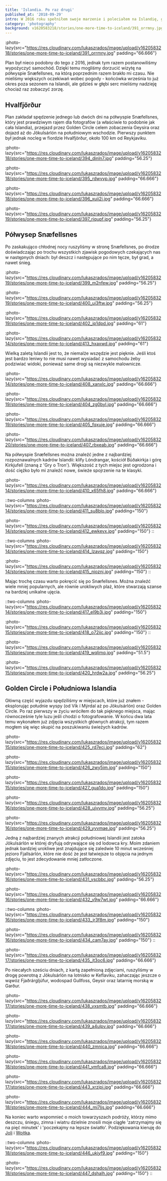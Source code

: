 ```yaml
---
title: 'Islandia. Po raz drugi'
published_at: '2018-09-29'
intro: W 2016 roku spełniłem swoje marzenie i poleciałem na Islandię, gdzie przez 7 dni jeździłem autostopem, biwakowałem w pięknych miejscach i fotografowałem niezwykłe krajobrazy. Od tamtego czasu miałem ogromną ochotę wrócić i w tym roku namówiłem Jolę i Wojtka na wspólny wyjazd.
category: 'photography'
background: v1620583218/stories/one-more-time-to-iceland/391_orrmny.jpg
---
```


:photo-lazy{src="https://res.cloudinary.com/lukaszrados/image/upload/v1620583218/stories/one-more-time-to-iceland/391_orrmny.jpg" padding="66.666"}

Plan był nieco podobny do tego z 2016, jednak tym razem postanowiliśmy wypożyczyć samochód. Dzięki temu mogliśmy dorzucić wizytę na półwyspie Snæfellsnes, na którą poprzednim razem brakło mi czasu. Nie mieliśmy większych oczekiwań wobec pogody - końcówka września to już okres poza sezonem na Islandii, ale gdzieś w głębi serc mieliśmy nadzieję chociaż raz zobaczyć zorzę.

## Hvalfjörður

Plan zakładał spędzenie jednego lub dwóch dni na półwyspie Snæfellsnes, który jest prawdziwym rajem dla fotografów (a właściwie to podobnie jak cała Islandia), przejazd przez Golden Circle celem zobaczenia Geysira oraz dojazd aż do Jökulsárlón na południowym wschodzie. Pierwszy punktem był jednak nocleg w fiordzie Hvalfjörður, około 100 km od Reykjaviku.

:photo-lazy{src="https://res.cloudinary.com/lukaszrados/image/upload/v1620583218/stories/one-more-time-to-iceland/394_dinln7.jpg" padding="56.25"}

:photo-lazy{src="https://res.cloudinary.com/lukaszrados/image/upload/v1620583218/stories/one-more-time-to-iceland/395_rdwvvp.jpg" padding="66.666"}

:photo-lazy{src="https://res.cloudinary.com/lukaszrados/image/upload/v1620583218/stories/one-more-time-to-iceland/396_xuii2i.jpg" padding="66.666"}

:photo-lazy{src="https://res.cloudinary.com/lukaszrados/image/upload/v1620583219/stories/one-more-time-to-iceland/397_riqupf.jpg" padding="56.25"}

## Półwysep Snæfellsnes

Po zaskakująco chłodnej nocy ruszyliśmy w stronę Snæfellsnes, po drodze doświadczając po trochu wszystkich zjawisk pogodowych czekających nas w następnych dniach: był deszcz i następujące po nim tęcze, był grad, a nawet śnieg.

:photo-lazy{src="https://res.cloudinary.com/lukaszrados/image/upload/v1620583219/stories/one-more-time-to-iceland/399_m2nfew.jpg" padding="56.25"}

:photo-lazy{src="https://res.cloudinary.com/lukaszrados/image/upload/v1620583219/stories/one-more-time-to-iceland/400_ui3ftw.jpg" padding="56.25"}

:photo-lazy{src="https://res.cloudinary.com/lukaszrados/image/upload/v1620583219/stories/one-more-time-to-iceland/402_ip1dpd.jpg" padding="61"}

:photo-lazy{src="https://res.cloudinary.com/lukaszrados/image/upload/v1620583214/stories/one-more-time-to-iceland/413_hxaxwd.jpg" padding="61"}

Wielką zaletą Islandii jest to, że niemalże wszędzie jest pięknie. Jeśli ktoś jest bardzo leniwy to nie musi nawet wysiadać z samochodu żeby podziwiać widoki, ponieważ same drogi są niezwykle malownicze.

:photo-lazy{src="https://res.cloudinary.com/lukaszrados/image/upload/v1620583214/stories/one-more-time-to-iceland/408_xanxlc.jpg" padding="66.666"}

:photo-lazy{src="https://res.cloudinary.com/lukaszrados/image/upload/v1620583219/stories/one-more-time-to-iceland/404_zg0byl.jpg" padding="66.666"}

:photo-lazy{src="https://res.cloudinary.com/lukaszrados/image/upload/v1620583219/stories/one-more-time-to-iceland/405_fqxuje.jpg" padding="66.666"}

:photo-lazy{src="https://res.cloudinary.com/lukaszrados/image/upload/v1620583220/stories/one-more-time-to-iceland/407_rbxeab.jpg" padding="66.666"}

Na półwyspie Snæfellsnes można znaleźć jedne z najbardziej rozpoznawalnych kadrów Islandii: klify Lóndrangar, kościół Búðakirkja i górę Kirkjufell (znaną z 'Gry o Tron'). Większość z tych miejsc jest ogrodzona i dość ciężko było mi znaleźć nowe, świeże spojrzenie na te klasyki.

:photo-lazy{src="https://res.cloudinary.com/lukaszrados/image/upload/v1620583214/stories/one-more-time-to-iceland/410_x65fh8.jpg" padding="66.666"}

::two-columns
:photo-lazy{src="https://res.cloudinary.com/lukaszrados/image/upload/v1620583214/stories/one-more-time-to-iceland/411_su8blo.jpg" padding="150"}

:photo-lazy{src="https://res.cloudinary.com/lukaszrados/image/upload/v1620583214/stories/one-more-time-to-iceland/412_ewkevx.jpg" padding="150"}
::

::two-columns
:photo-lazy{src="https://res.cloudinary.com/lukaszrados/image/upload/v1620583214/stories/one-more-time-to-iceland/414_lzavqz.jpg" padding="150"}

:photo-lazy{src="https://res.cloudinary.com/lukaszrados/image/upload/v1620583214/stories/one-more-time-to-iceland/415_nioznj.jpg" padding="150"}
::

Mając trochę czasu warto pokręcić się po Snæfellsnes. Można znaleźć wiele mniej popularnych, ale równie urokliwych plaż, które stwarzają szanse na bardziej unikalne ujęcia.

::two-columns
:photo-lazy{src="https://res.cloudinary.com/lukaszrados/image/upload/v1620583214/stories/one-more-time-to-iceland/417_el9b3i.jpg" padding="150"}

:photo-lazy{src="https://res.cloudinary.com/lukaszrados/image/upload/v1620583215/stories/one-more-time-to-iceland/418_o72ijc.jpg" padding="150"}
::

:photo-lazy{src="https://res.cloudinary.com/lukaszrados/image/upload/v1620583215/stories/one-more-time-to-iceland/419_wqlimq.jpg" padding="51.5"}

:photo-lazy{src="https://res.cloudinary.com/lukaszrados/image/upload/v1620583215/stories/one-more-time-to-iceland/420_hrdw2a.jpg" padding="56.25"}

## Golden Circle i Południowa Islandia

Główną część wyjazdu spędziliśmy w miejscach, które już znałem - eksplorując południe wyspy (od Vík í Mýrdal aż po Jökulsárlón) oraz Golden Circle. Po raz pierwszy w życiu wróciłem do tak pięknego miejsca, mając równocześnie tyle luzu jeśli chodzi o fotografowanie. W końcu dwa lata temu wykonałem już zdjęcia wszystkich głównych atrakcji, tym razem mogłem się więc skupić na poszukiwaniu świeżych kadrów.

:photo-lazy{src="https://res.cloudinary.com/lukaszrados/image/upload/v1620583215/stories/one-more-time-to-iceland/425_rd7ecj.jpg" padding="62"}

:photo-lazy{src="https://res.cloudinary.com/lukaszrados/image/upload/v1620583215/stories/one-more-time-to-iceland/426_zwy5im.jpg" padding="150"}

:photo-lazy{src="https://res.cloudinary.com/lukaszrados/image/upload/v1620583215/stories/one-more-time-to-iceland/427_gua1do.jpg" padding="150"}

:photo-lazy{src="https://res.cloudinary.com/lukaszrados/image/upload/v1620583216/stories/one-more-time-to-iceland/428_ujvvmv.jpg" padding="56.25"}

:photo-lazy{src="https://res.cloudinary.com/lukaszrados/image/upload/v1620583216/stories/one-more-time-to-iceland/429_yvvmae.jpg" padding="56.25"}

Jedną z najbardziej znanych atrakcji południowej Islandii jest zatoka Jökulsárlón w której dryfują odrywające się od lodowca kry. Moim zdaniem jednak bardziej urokliwe jest znajdujące się zaledwie 10 minut wcześniej jezioro Fjallsárlón, które nie dość że jest łatwiejsze to objęcia na jednym zdjęciu, to jest zdecydowanie mniej zatłoczone.

:photo-lazy{src="https://res.cloudinary.com/lukaszrados/image/upload/v1620583216/stories/one-more-time-to-iceland/431_vscbbc.jpg" padding="56.25"}

:photo-lazy{src="https://res.cloudinary.com/lukaszrados/image/upload/v1620583216/stories/one-more-time-to-iceland/432_v9w7wt.jpg" padding="66.666"}

::two-columns
:photo-lazy{src="https://res.cloudinary.com/lukaszrados/image/upload/v1620583216/stories/one-more-time-to-iceland/433_jr3f8m.jpg" padding="150"}

:photo-lazy{src="https://res.cloudinary.com/lukaszrados/image/upload/v1620583216/stories/one-more-time-to-iceland/434_cam7ay.jpg" padding="150"}
::

:photo-lazy{src="https://res.cloudinary.com/lukaszrados/image/upload/v1620583217/stories/one-more-time-to-iceland/435_jt3oc6.jpg" padding="66.666"}

Po niecałych sześciu dniach, z kartą zapełnioną zdjęciami, ruszyliśmy w drogę powrotną z Jökulsárlón na lotnisko w Keflaviku, zahaczając jeszcze o wąwóz Fjaðrárgljúfur, wodospad Gullfoss, Geysir oraz latarnię morską w Garður.

:photo-lazy{src="https://res.cloudinary.com/lukaszrados/image/upload/v1620583217/stories/one-more-time-to-iceland/438_vxsmtb.jpg" padding="66.666"}

:photo-lazy{src="https://res.cloudinary.com/lukaszrados/image/upload/v1620583217/stories/one-more-time-to-iceland/439_a4ulpv.jpg" padding="66.666"}

:photo-lazy{src="https://res.cloudinary.com/lukaszrados/image/upload/v1620583218/stories/one-more-time-to-iceland/440_zmnica.jpg" padding="66.666"}

:photo-lazy{src="https://res.cloudinary.com/lukaszrados/image/upload/v1620583218/stories/one-more-time-to-iceland/441_ymfca8.jpg" padding="66.666"}

:photo-lazy{src="https://res.cloudinary.com/lukaszrados/image/upload/v1620583217/stories/one-more-time-to-iceland/443_xrzipi.jpg" padding="66.666"}

:photo-lazy{src="https://res.cloudinary.com/lukaszrados/image/upload/v1620583218/stories/one-more-time-to-iceland/444_mi7ljs.jpg" padding="66.666"}

Na koniec warto wspomnieć o moich towarzyszach podróży, którzy mimo deszczu, śniegu, zimna i wiatru dzielnie znosili moje ciągłe 'zatrzymajmy się na pięć minutek' i 'poczekajmy na lepsze światło'. Podziękowania kieruję do [Joli](https://www.instagram.com/jolanta_lesniara/) i [Wojtka](https://www.instagram.com/wojtekmieszczak/).

::two-columns
:photo-lazy{src="https://res.cloudinary.com/lukaszrados/image/upload/v1620583218/stories/one-more-time-to-iceland/446_ukiyf9.jpg" padding="150"}

:photo-lazy{src="https://res.cloudinary.com/lukaszrados/image/upload/v1620583218/stories/one-more-time-to-iceland/447_dshalh.jpg" padding="150"}
::
